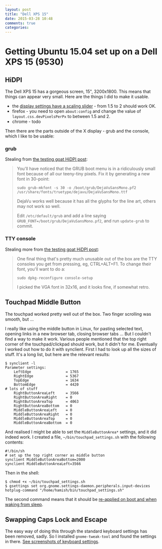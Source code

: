 ```yaml
---
layout: post
title: "Dell XPS 15"
date: 2015-03-28 10:48
comments: true
categories: 
---
```

# Getting Ubuntu 15.04 set up on a Dell XPS 15 (9530)

## HiDPI

The Dell XPS 15 has a gorgeous screen, 15", 3200x1800.  This means that things can appear very small.  Here are the things I did to make it usable.

* the [display settings have a scaling slider](http://askubuntu.com/a/462023/150) - from 1.5 to 2 should work OK.
* firefox - you need to open `about:config` and change the value of `layout.css.devPixelsPerPx` to between 1.5 and 2.
* chrome - todo

Then there are the parts outside of the X display - grub and the console, which I like to be usable:

### grub

Stealing from [the testing goat HiDPI post](http://www.obeythetestinggoat.com/ot-hidpi-on-ubuntu-with-a-samsung-ativ-9.html):

> You'll have noticed that the GRUB boot menu is in a ridiculously small font because of all our teeny-tiny pixels. Fix it by generating a new font in 30-point:
> 
>     sudo grub-mkfont -s 30 -o /boot/grub/DejaVuSansMono.pf2 /usr/share/fonts/truetype/dejavu/DejaVuSansMono.ttf
> 
> DejaVu works well because it has all the glyphs for the line art, others may not work so well.
> 
> Edit `/etc/default/grub` and add a line saying `GRUB_FONT=/boot/grub/DejaVuSansMono.pf2`, and run `update-grub` to commit.

### TTY console

Stealing more from [the testing goat HiDPI post](http://www.obeythetestinggoat.com/ot-hidpi-on-ubuntu-with-a-samsung-ativ-9.html):

> One final thing that's pretty much unusable out of the box are the TTY consoles you get from pressing, eg, CTRL+ALT+F1. To change their font, you'll want to do a:
> 
>     sudo dpkg-reconfigure console-setup
> 
> I picked the VGA font in 32x16, and it looks fine, if somewhat retro.

## Touchpad Middle Button

The touchpad worked pretty well out of the box.  Two finger scrolling was smooth, but ...

I really like using the middle button in Linux, for pasting selected text, opening links in a new browser tab, closing browser tabs ...  But I couldn't find a way to make it work.  Various people mentioned that the top right corner of the touchpad/clickpad should work, but it didn't for me.  Eventually I worked out how to do it with synclient.  First I had to look up all the sizes of stuff.  It's a long list, but here are the relevant results:

    $ synclient -l
    Parameter settings:
        LeftEdge                = 1765
        RightEdge               = 5367
        TopEdge                 = 1634
        BottomEdge              = 4420
    # lots of stuff
        RightButtonAreaLeft     = 3566
        RightButtonAreaRight    = 0
        RightButtonAreaTop      = 4063
        RightButtonAreaBottom   = 0
        MiddleButtonAreaLeft    = 0
        MiddleButtonAreaRight   = 0
        MiddleButtonAreaTop     = 0
        MiddleButtonAreaBottom  = 0

And realised I might be able to set the `MiddleButtonArea*` settings, and it did indeed work.  I created a file, `~/bin/touchpad_settings.sh` with the following contents:

    #!/bin/sh
    # set up the top right corner as middle button
    synclient MiddleButtonAreaBottom=2000
    synclient MiddleButtonAreaLeft=3566

Then in the shell:

    $ chmod +x ~/bin/touchpad_settings.sh
    $ gsettings set org.gnome.settings-daemon.peripherals.input-devices hotplug-command "/home/hamish/bin/touchpad_settings.sh"

The second command means that it should be [re-applied on boot and when waking from sleep](http://askubuntu.com/a/156545).

## Swapping Caps Lock and Escape

The easy way of doing this through the standard keyboard settings has been removed, sadly.  So I installed `gnome-tweak-tool` and found the settings in there.  [See screenshots of keyboard settings]().
